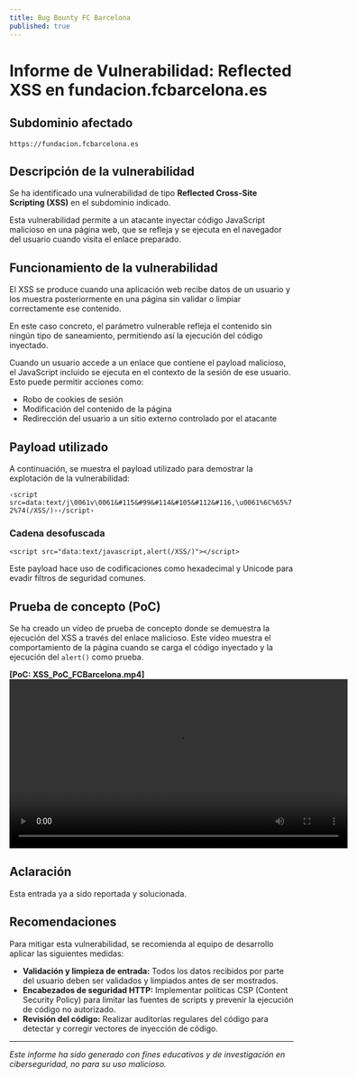 ```yaml
---
title: Bug Bounty FC Barcelona
published: true
---
```

# Informe de Vulnerabilidad: Reflected XSS en fundacion.fcbarcelona.es

## Subdominio afectado

`https://fundacion.fcbarcelona.es`

## Descripción de la vulnerabilidad

Se ha identificado una vulnerabilidad de tipo **Reflected Cross-Site Scripting (XSS)** en el subdominio indicado. 

Esta vulnerabilidad permite a un atacante inyectar código JavaScript malicioso en una página web, que se refleja y se ejecuta en el navegador del usuario cuando visita el enlace preparado.

## Funcionamiento de la vulnerabilidad

El XSS se produce cuando una aplicación web recibe datos de un usuario y los muestra posteriormente en una página sin validar o limpiar correctamente ese contenido. 

En este caso concreto, el parámetro vulnerable refleja el contenido sin ningún tipo de saneamiento, permitiendo así la ejecución del código inyectado.

Cuando un usuario accede a un enlace que contiene el payload malicioso, el JavaScript incluido se ejecuta en el contexto de la sesión de ese usuario. Esto puede permitir acciones como:

- Robo de cookies de sesión
- Modificación del contenido de la página
- Redirección del usuario a un sitio externo controlado por el atacante

## Payload utilizado

A continuación, se muestra el payload utilizado para demostrar la explotación de la vulnerabilidad:

`‹script src=data:text/j\0061v\0061&#115&#99&#114&#105&#112&#116,\u0061%6C%65%72%74(/XSS/)›‹/script›`

### Cadena desofuscada

`<script src="data:text/javascript,alert(/XSS/)"></script>`

Este payload hace uso de codificaciones como hexadecimal y Unicode para evadir filtros de seguridad comunes.

## Prueba de concepto (PoC)

Se ha creado un vídeo de prueba de concepto donde se demuestra la ejecución del XSS a través del enlace malicioso. Este vídeo muestra el comportamiento de la página cuando se carga el código inyectado y la ejecución del `alert()` como prueba.

**[PoC: XSS_PoC_FCBarcelona.mp4]**
<video controls width="600" autoplay="">
  <source src="https://github.com/cerodah/blog/raw/refs/heads/master/assets/XSS_PoC_FCBarcelona(1).mp4">
  Tu navegador no soporta videos HTML5.
</video>

## Aclaración
Esta entrada ya a sido reportada y solucionada.

## Recomendaciones

Para mitigar esta vulnerabilidad, se recomienda al equipo de desarrollo aplicar las siguientes medidas:

- **Validación y limpieza de entrada:** Todos los datos recibidos por parte del usuario deben ser validados y limpiados antes de ser mostrados.
- **Encabezados de seguridad HTTP:** Implementar políticas CSP (Content Security Policy) para limitar las fuentes de scripts y prevenir la ejecución de código no autorizado.
- **Revisión del código:** Realizar auditorías regulares del código para detectar y corregir vectores de inyección de código.

---

*Este informe ha sido generado con fines educativos y de investigación en ciberseguridad, no para su uso malicioso.*

